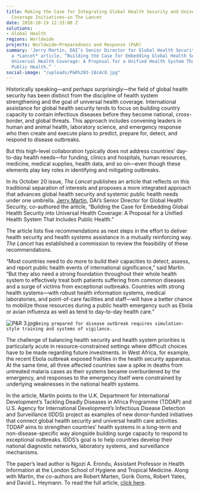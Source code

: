 ```yaml
---
title: Making the Case for Integrating Global Health Security and Universal Health
  Coverage Initiatives—in The Lancet
date: 2018-10-19 12:33:00 Z
solutions:
- Global Health
regions: Worldwide
projects: Worldwide—Preparedness and Response (P&R)
summary: 'Jerry Martin, DAI’s Senior Director for Global Health Security, co-authored
  a *Lancet* article, “Building the Case for Embedding Global Health Security into
  Universal Health Coverage: A Proposal for a Unified Health System That Includes
  Public Health.” '
social-image: "/uploads/P&R%203-18c4c8.jpg"
---
```


Historically speaking—and perhaps surprisingly—the field of global health security has been distinct from the discipline of health system strengthening and the goal of universal health coverage. International assistance for global health security tends to focus on building country capacity to contain infectious diseases before they become national, cross-border, and global threats. This approach includes convening leaders in human and animal health, laboratory science, and emergency response who then create and execute plans to predict, prepare for, detect, and respond to disease outbreaks. 

But this high-level collaboration typically does not address countries’ day-to-day health needs—for funding, clinics and hospitals, human resources, medicine, medical supplies, health data, and so on—even though these elements play key roles in identifying and mitigating outbreaks.

In its October 20 issue, *The Lancet* publishes an article that reflects on this traditional separation of interests and proposes a more integrated approach that advances global health security and systemic public health needs under one umbrella. [Jerry Martin](https://www.dai.com/who-we-are/our-team/jerry-martin), DAI’s Senior Director for Global Health Security, co-authored the article, “Building the Case for Embedding Global Health Security into Universal Health Coverage: A Proposal for a Unified Health System That Includes Public Health.” 

The article lists five recommendations as next steps in the effort to deliver health security and health systems assistance in a mutually reinforcing way. *The Lancet* has established a commission to review the feasibility of these recommendations.

“Most countries need to do more to build their capacities to detect, assess, and report public health events of international significance,” said Martin. “But they also need a strong foundation throughout their whole health system to effectively treat both patients suffering from common diseases and a surge of victims from exceptional outbreaks. Countries with strong health systems—with robust health information systems, medical laboratories, and point-of-care facilities and staff—will have a better chance to mobilize those resources during a public health emergency such as Ebola or avian influenza as well as tend to day-to-day health care.”

![P&R 3.jpg](/uploads/P&R%203.jpg)`Being prepared for disease outbreak requires simulation-style training and systems of vigilance.`

The challenge of balancing health security and health system priorities is particularly acute in resource-constrained settings where difficult choices have to be made regarding future investments. In West Africa, for example, the recent Ebola outbreak exposed frailties in the health security apparatus. At the same time, all three affected countries saw a spike in deaths from untreated malaria cases as their systems became overburdened by the emergency, and responses to the emergency itself were constrained by underlying weaknesses in the national health systems.

In the article, Martin points to the U.K. Department for International Development’s Tackling Deadly Diseases in Africa Programme (TDDAP) and U.S. Agency for International Development’s Infectious Disease Detection and Surveillance (IDDS) project as examples of new donor-funded initiatives that connect global health security and universal health care activities. TDDAP aims to strengthen countries’ health systems in a long-term and non-disease-specific way alongside building surge capacity to respond to exceptional outbreaks. IDDS’s goal is to help countries develop their national diagnostic networks, laboratory systems, and surveillance mechanisms. 

The paper’s lead author is Ngozi A. Erondu, Assistant Professor in Health Information at the London School of Hygiene and Tropical Medicine. Along with Martin, the co-authors are Robert Marten, Gorik Ooms, Robert Yates, and David L. Heymann. To read the full article, [click here](https://www.thelancet.com/journals/lancet/article/PIIS0140-6736(18)32332-8/fulltext?rss=yes&code=lancet-site#articleInformation).